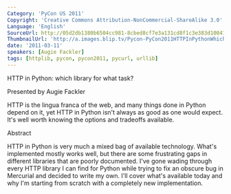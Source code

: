 ```yaml
---
Category: 'PyCon US 2011'
Copyright: 'Creative Commons Attribution-NonCommercial-ShareAlike 3.0'
Language: 'English'
SourceUrl: http://05d2db1380b6504cc981-8cbed8cf7e3a131cd8f1c3e383d10041.r93.cf2.rackcdn.com/pycon-us-2011/439_http-in-python-which-library-for-what-task.mp4
ThumbnailUrl: 'http://a.images.blip.tv/Pycon-PyCon2011HTTPInPythonWhichLibraryForWhatTask758.png'
date: '2011-03-11'
speakers: [Augie Fackler]
tags: [httplib, pycon, pycon2011, pycurl, urllib]
---
```

HTTP in Python: which library for what task?

Presented by Augie Fackler

HTTP is the lingua franca of the web, and many things done in Python depend on
it, yet HTTP in Python isn't always as good as one would expect. It's well
worth knowing the options and tradeoffs available.

Abstract

HTTP in Python is very much a mixed bag of available technology. What's
implemented mostly works well, but there are some frustrating gaps in
different libraries that are poorly documented. I've gone wading through every
HTTP library I can find for Python while trying to fix an obscure bug in
Mercurial and decided to write my own. I'll cover what's available today and
why I'm starting from scratch with a completely new implementation.

